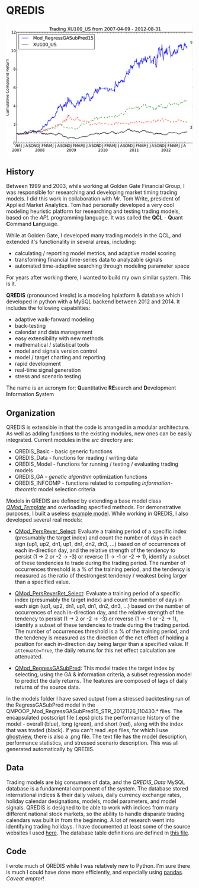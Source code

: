 # QREDIS

![model performance history curve](/models/QMPOOP_Mod_RegressGASubPred15_STR_20121126_110430.png)

## History
Between 1999 and 2003, while working at Golden Gate Financial Group, I was responsible for researching and developing market timing trading models. I did this work in collaboration with Mr. Tom Write, president of Applied Market Analytics. Tom had personally developed a very cool modeling heuristic platform for researching and testing trading models, based on the *APL* programming language. It was called the **QCL** - **Q**uant **C**ommand **L**anguage.

While at Golden Gate, I developed many trading models in the QCL, and extended it's functionality in several areas, including:

- calculating / reporting model metrics, and adaptive model scoring
- transforming financial time-series data to analyzable signals
- automated time-adaptive searching through modeling parameter space

For years after working there, I wanted to build my own similar system. This is it.

**QREDIS** (pronounced *kredis*) is a modeling hplatform & database which I developed in python with a MySQL backend between 2012 and 2014. It includes the following capabilities:

- adaptive walk-forward modeling
- back-testing
- calendar and data management
- easy extensibility with new methods
- mathematical / statistical tools
- model and signals version control
- model / target charting and reporting
- rapid development
- real-time signal generation
- stress and scenario testing

The name is an acronym for: **Q**uantitative **RE**search and **D**evelopment **I**nformation **S**ystem

## Organization
QREDIS is extensible in that the code is arranged in a modular architecture. As well as adding functions to the existing modules, new ones can be easily integrated. Current modules in the *src* directory are:

- QREDIS_Basic - basic generic functions
- QREDIS_Data - functions for reading / writing data
- QREDIS_Model - functions for running / testing / evaluating trading models
- QREDIS_GA - *genetic algorithm* optimization functions
- QREDIS_INFCOMP - functions related to computing *information-theoretic* model selection criteria

Models in QREDIS are defined by extending a base model class [*QMod_Template*](/models/QMod_Template.py) and overloading specified methods. For demonstrative purposes, I built a useless [example model](/models/QMod_Example.py). While working in QREDIS, I also developed several real models:

- [QMod_PersRever_Select](/models/QMod_PersRever_Select.py): Evaluate a training period of a specific index (presumably the target index) and count the number of days in each sign (up1, up2, dn1, up1, dn1, dn2, dn3, ...) based on of occurrences of each in-direction day, and the relative strength of the tendency to persist (1 -> 2 or -2 -> -3) or reverse (1 -> -1 or -2 -> 1), identify a subset of these tendencies to trade during the trading period. The number of occurrences threshold is a % of the training period, and the tendency is measured as the ratio of thestrongest tendency / weakest being larger than a specified value.

- [QMod_PersReverRet_Select](/models/QMod_PersReverRet_Select.py): Evaluate a training period of a specific index (presumably the target index) and count the number of days in each sign (up1, up2, dn1, up1, dn1, dn2, dn3, ...) based on the number of occurrences of each in-direction day, and the relative strength of the tendency to persist (1 -> 2 or -2 -> -3) or reverse (1 -> -1 or -2 -> 1), identify a subset of these tendencies to trade during the trading period.  The number of occurrences threshold is a % of the training period, and the tendency is measured as the direction of the net effect of holding a position for each in-direction day being larger than a specified value. If `attenuate=True`, the daily returns for this net effect calculation are attenuated.

- [QMod_RegressGASubPred](/models/QMod_RegressGASubPred.py): This model trades the target index by selecting, using the GA & information criteria, a subset regression model to predict the daily returns. The features are composed of lags of daily returns of the source data.

In the models folder I have saved output from a stressed backtesting run of the RegressGASubPred model in the QMPOOP_Mod_RegressGASubPred15_STR_20121126_110430.* files. The encapsulated postscript file (.eps) plots the performance history of the model - overall (blue), long (green), and short (red), along with the index that was traded (black). If you can't read .eps files, for which I use [ghostview](http://www.ghostgum.com.au/software/gsview.htm), there is also a .png file. The text file has the model description, performance statistics, and stressed scenario description. This was all generated automatically by QREDIS.

## Data
Trading models are big consumers of data, and the *QREDIS_Data* MySQL database is a fundamental component of the system. The database stored international indices & their daily values, daily currency exchange rates, holiday calendar designations, models, model parameters, and model signals. QREDIS is designed to be able to work with indices from many different national stock markets, so the ability to handle disparate trading calendars was built in from the beginning. A lot of research went into identifying trading holidays. I have documented at least some of the source websites I used [here](/data/international_stockmarket_tradingcalendar_sources.txt). The database table definitions are defined in [this file](/data/QREDIS_Data_tables.sql).

## Code
I wrote much of QREDIS while I was relatively new to Python. I'm sure there is much I could have done more efficiently, and especially using [pandas](https://pandas.pydata.org/). *Caveat emptor*!





